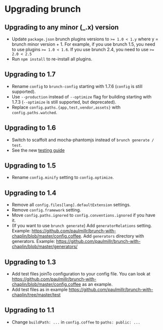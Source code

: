 # Upgrading brunch

## Upgrading to any minor (_.x) version

* Update `package.json` brunch plugins versions to `>= 1.0 < 1.y` where y = brunch minor version + 1. For example, if you use brunch 1.5, you need to use plugins `>= 1.0 < 1.6`. If you use brunch 2.4, you need to use `>= 2.0 < 2.5`
* Run `npm install` to re-install all plugins.

## Upgrading to 1.7

* Rename `config` to `brunch-config` starting with 1.7.6 (`config` is still supported).
* Use `--production` instead of `--optimize` flag for building starting with 1.7.3
  (`--optimize` is still supported, but deprecated).
* Replace `config.paths.{app,test,vendor,assets}` with `config.paths.watched`.

## Upgrading to 1.6

* Switch to scaffolt and mocha-phantomjs instead of `brunch generate / test`.
* See the new [testing guide](https://github.com/brunch/brunch/blob/master/CHANGELOG.md#brunch-170-23-july-2013)

## Upgrading to 1.5

* Rename `config.minify` setting to `config.optimize`.

## Upgrading to 1.4

* Remove all `config.files[lang].defaultExtension` settings.
* Remove `config.framework` setting.
* Move `config.paths.ignored` to `config.conventions.ignored` if you have it.
* (If you want to use `brunch generate`) Add `generatorRelations` setting. Example: https://github.com/paulmillr/brunch-with-chaplin/blob/master/config.coffee. Add `generators` directory with generators. Example: https://github.com/paulmillr/brunch-with-chaplin/blob/master/generators/

## Upgrading to 1.3

* Add test files joinTo configuration to your config file. You can look at https://github.com/paulmillr/brunch-with-chaplin/blob/master/config.coffee as an example.
* Add test files as in example https://github.com/paulmillr/brunch-with-chaplin/tree/master/test

## Upgrading to 1.1

* Change `buildPath: ...` in `config.coffee` to `paths: public: ...`
